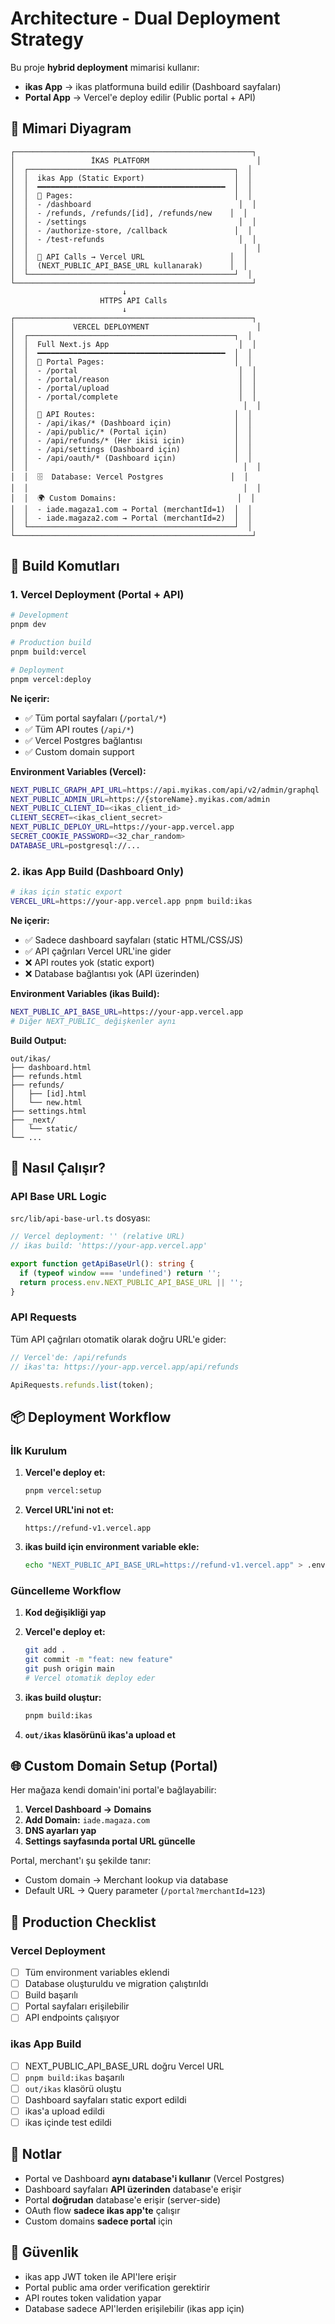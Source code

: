 # Architecture - Dual Deployment Strategy

Bu proje **hybrid deployment** mimarisi kullanır:
- **ikas App** → ikas platformuna build edilir (Dashboard sayfaları)
- **Portal App** → Vercel'e deploy edilir (Public portal + API)

## 📐 Mimari Diyagram

```
┌─────────────────────────────────────────────────────┐
│                 İKAS PLATFORM                        │
│  ┌──────────────────────────────────────────────┐  │
│  │  ikas App (Static Export)                    │  │
│  │  ━━━━━━━━━━━━━━━━━━━━━━━━━━━━━━━━━━━━━━━━━━  │  │
│  │  📄 Pages:                                    │  │
│  │  - /dashboard                                 │  │
│  │  - /refunds, /refunds/[id], /refunds/new    │  │
│  │  - /settings                                  │  │
│  │  - /authorize-store, /callback               │  │
│  │  - /test-refunds                              │  │
│  │                                                │  │
│  │  🔗 API Calls → Vercel URL                   │  │
│  │  (NEXT_PUBLIC_API_BASE_URL kullanarak)      │  │
│  └──────────────────────────────────────────────┘  │
└─────────────────────────────────────────────────────┘
                         ↓
                    HTTPS API Calls
                         ↓
┌─────────────────────────────────────────────────────┐
│             VERCEL DEPLOYMENT                        │
│  ┌──────────────────────────────────────────────┐  │
│  │  Full Next.js App                             │  │
│  │  ━━━━━━━━━━━━━━━━━━━━━━━━━━━━━━━━━━━━━━━━━━  │  │
│  │  📄 Portal Pages:                             │  │
│  │  - /portal                                    │  │
│  │  - /portal/reason                             │  │
│  │  - /portal/upload                             │  │
│  │  - /portal/complete                           │  │
│  │                                                │  │
│  │  🔌 API Routes:                               │  │
│  │  - /api/ikas/* (Dashboard için)              │  │
│  │  - /api/public/* (Portal için)               │  │
│  │  - /api/refunds/* (Her ikisi için)           │  │
│  │  - /api/settings (Dashboard için)            │  │
│  │  - /api/oauth/* (Dashboard için)             │  │
│  │                                                │  │
│  │  🗄️  Database: Vercel Postgres               │  │
│  │                                                │  │
│  │  🌍 Custom Domains:                           │  │
│  │  - iade.magaza1.com → Portal (merchantId=1)  │  │
│  │  - iade.magaza2.com → Portal (merchantId=2)  │  │
│  └──────────────────────────────────────────────┘  │
└─────────────────────────────────────────────────────┘
```

## 🎯 Build Komutları

### 1. Vercel Deployment (Portal + API)

```bash
# Development
pnpm dev

# Production build
pnpm build:vercel

# Deployment
pnpm vercel:deploy
```

**Ne içerir:**
- ✅ Tüm portal sayfaları (`/portal/*`)
- ✅ Tüm API routes (`/api/*`)
- ✅ Vercel Postgres bağlantısı
- ✅ Custom domain support

**Environment Variables (Vercel):**
```bash
NEXT_PUBLIC_GRAPH_API_URL=https://api.myikas.com/api/v2/admin/graphql
NEXT_PUBLIC_ADMIN_URL=https://{storeName}.myikas.com/admin
NEXT_PUBLIC_CLIENT_ID=<ikas_client_id>
CLIENT_SECRET=<ikas_client_secret>
NEXT_PUBLIC_DEPLOY_URL=https://your-app.vercel.app
SECRET_COOKIE_PASSWORD=<32_char_random>
DATABASE_URL=postgresql://...
```

### 2. ikas App Build (Dashboard Only)

```bash
# ikas için static export
VERCEL_URL=https://your-app.vercel.app pnpm build:ikas
```

**Ne içerir:**
- ✅ Sadece dashboard sayfaları (static HTML/CSS/JS)
- ✅ API çağrıları Vercel URL'ine gider
- ❌ API routes yok (static export)
- ❌ Database bağlantısı yok (API üzerinden)

**Environment Variables (ikas Build):**
```bash
NEXT_PUBLIC_API_BASE_URL=https://your-app.vercel.app
# Diğer NEXT_PUBLIC_ değişkenler aynı
```

**Build Output:**
```
out/ikas/
├── dashboard.html
├── refunds.html
├── refunds/
│   ├── [id].html
│   └── new.html
├── settings.html
├── _next/
│   └── static/
└── ...
```

## 🔧 Nasıl Çalışır?

### API Base URL Logic

`src/lib/api-base-url.ts` dosyası:

```typescript
// Vercel deployment: '' (relative URL)
// ikas build: 'https://your-app.vercel.app'

export function getApiBaseUrl(): string {
  if (typeof window === 'undefined') return '';
  return process.env.NEXT_PUBLIC_API_BASE_URL || '';
}
```

### API Requests

Tüm API çağrıları otomatik olarak doğru URL'e gider:

```typescript
// Vercel'de: /api/refunds
// ikas'ta: https://your-app.vercel.app/api/refunds

ApiRequests.refunds.list(token);
```

## 📦 Deployment Workflow

### İlk Kurulum

1. **Vercel'e deploy et:**
   ```bash
   pnpm vercel:setup
   ```

2. **Vercel URL'ini not et:**
   ```
   https://refund-v1.vercel.app
   ```

3. **ikas build için environment variable ekle:**
   ```bash
   echo "NEXT_PUBLIC_API_BASE_URL=https://refund-v1.vercel.app" > .env.ikas
   ```

### Güncelleme Workflow

1. **Kod değişikliği yap**

2. **Vercel'e deploy et:**
   ```bash
   git add .
   git commit -m "feat: new feature"
   git push origin main
   # Vercel otomatik deploy eder
   ```

3. **ikas build oluştur:**
   ```bash
   pnpm build:ikas
   ```

4. **`out/ikas` klasörünü ikas'a upload et**

## 🌐 Custom Domain Setup (Portal)

Her mağaza kendi domain'ini portal'e bağlayabilir:

1. **Vercel Dashboard → Domains**
2. **Add Domain:** `iade.magaza.com`
3. **DNS ayarları yap**
4. **Settings sayfasında portal URL güncelle**

Portal, merchant'ı şu şekilde tanır:
- Custom domain → Merchant lookup via database
- Default URL → Query parameter (`/portal?merchantId=123`)

## 🚀 Production Checklist

### Vercel Deployment
- [ ] Tüm environment variables eklendi
- [ ] Database oluşturuldu ve migration çalıştırıldı
- [ ] Build başarılı
- [ ] Portal sayfaları erişilebilir
- [ ] API endpoints çalışıyor

### ikas App Build
- [ ] NEXT_PUBLIC_API_BASE_URL doğru Vercel URL
- [ ] `pnpm build:ikas` başarılı
- [ ] `out/ikas` klasörü oluştu
- [ ] Dashboard sayfaları static export edildi
- [ ] ikas'a upload edildi
- [ ] ikas içinde test edildi

## 📝 Notlar

- Portal ve Dashboard **aynı database'i kullanır** (Vercel Postgres)
- Dashboard sayfaları **API üzerinden** database'e erişir
- Portal **doğrudan** database'e erişir (server-side)
- OAuth flow **sadece ikas app'te** çalışır
- Custom domains **sadece portal** için

## 🔐 Güvenlik

- ikas app JWT token ile API'lere erişir
- Portal public ama order verification gerektirir
- API routes token validation yapar
- Database sadece API'lerden erişilebilir (ikas app için)
